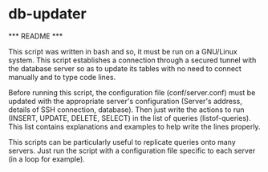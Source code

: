 # db-updater

*** README ***

This script was written in bash and so, it must be run on a GNU/Linux system.
This script establishes a connection through a secured tunnel with the database server so as to update its tables with no need to connect manually and to type code lines.

Before running this script, the configuration file (conf/server.conf) must be updated with the appropriate server's configuration (Server's address, details of SSH connection, database). Then just write the actions to run (INSERT, UPDATE, DELETE, SELECT) in the list of queries (listof-queries). This list contains explanations and examples to help write the lines properly.

This scripts can be particularly useful to replicate queries onto many servers. Just run the script with a configuration file specific to each server (in a loop for example).
